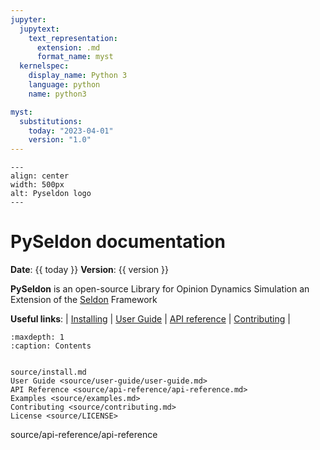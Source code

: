 ```yaml
---
jupyter:
  jupytext:
    text_representation:
      extension: .md
      format_name: myst
  kernelspec:
    display_name: Python 3
    language: python
    name: python3

myst:
  substitutions:
    today: "2023-04-01"
    version: "1.0"
---
```


```{figure} source/_static/res/pyseldon1.png
---
align: center
width: 500px
alt: Pyseldon logo
---
```

# PySeldon documentation

**Date**: {{ today }} **Version**: {{ version }}

**PySeldon** is an open-source Library for Opinion Dynamics Simulation an Extension of the [Seldon](https://github.com/seldon-code/seldon) Framework

**Useful links**:
| [Installing](source/install.md) |
[User Guide](source/user-guide/user-guide.md) |
[API reference](source/api-reference/api-reference.md) |
[Contributing](source/contributing.md) |

```{toctree}
:maxdepth: 1
:caption: Contents


source/install.md
User Guide <source/user-guide/user-guide.md>
API Reference <source/api-reference/api-reference.md>
Examples <source/examples.md>
Contributing <source/contributing.md>
License <source/LICENSE>
```
source/api-reference/api-reference